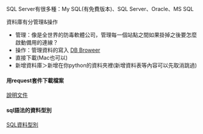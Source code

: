 SQL Server有很多種：My SQL(有免費版本)、SQL Server、Oracle、MS SQL

資料庫有分管理&操作
- 管理：像是全世界的防毒軟體公司，管理每一個站點之間如果掛掉之後要怎麼啟動備用的連線？
- 操作：管理資料的寫入
[DB Broweer](https://sqlitebrowser.org/dl/)
- 直接下載(Mac也可以)
- 新增資料庫＞新增在你python的資料夾裡(新增資料表等內容可以先取消跳過)

#### 用request套件下載檔案
[說明文件](https://requests.readthedocs.io/en/latest/api/)

#### sql語法的資料型別
[SQL資料型別](http://www.eion.com.tw/Blogger/?Pid=1155)